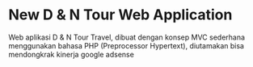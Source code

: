 # New D & N Tour Web Application

Web aplikasi D & N Tour Travel, dibuat dengan konsep MVC sederhana menggunakan bahasa PHP (Preprocessor Hypertext), diutamakan bisa mendongkrak kinerja google adsense
